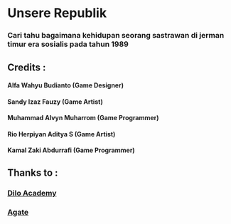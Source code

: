 # Unsere Republik
### Cari tahu bagaimana kehidupan seorang sastrawan di jerman timur era sosialis pada tahun 1989

## Credits :
#### Alfa Wahyu Budianto     (Game Designer)
#### Sandy Izaz Fauzy        (Game Artist)
#### Muhammad Alvyn Muharrom (Game Programmer)
#### Rio Herpiyan Aditya S    (Game Artist)
#### Kamal Zaki Abdurrafi    (Game Programmer)

## Thanks to :
### [Dilo Academy](academy.dilo.id)
### [Agate](agate.id)
